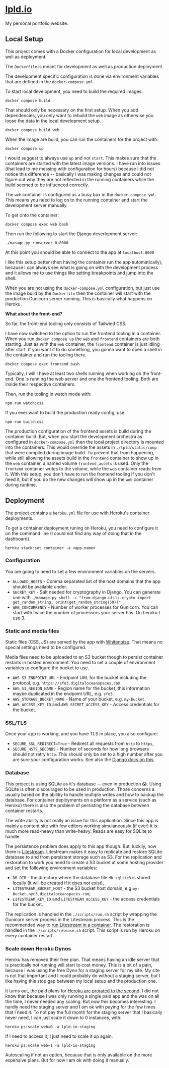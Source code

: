 # [lpld.io](https://www.lpld.io)

My personal portfolio website.

## Local Setup

This project comes with a Docker configuration for local development as well as deployment.

The `Dockerfile` is meant for development as well as production deployment.

The development specific configuration is done via environment variables that are defined in the `docker-compose.yml`.

To start local development, you need to build the required images.

```console
docker compose build
```

That should only be necessary on the first setup.
When you add dependencies, you only want to rebuild the `web` image as otherwise you loose the data in the local development setup.

```console
docker compose build web
```

When the image are build, you can run the containers for the project with:

```console
docker compose up
```

I would suggest to always use `up` and not `start`.
This makes sure that the containers are started with the latest image versions.
I have run into issues (that lead to me messing with configuration for hours) because I did not notice this difference -- basically I was making changes and could not figure out why they are not reflected in the running containers while the build seemed to be influenced correctly.

The `web` container is configured as a busy box in the `docker-compose.yml`.
This means you need to log on to the running container and start the development server manually.

To get onto the container:

```console
docker compose exec web bash
```

Then run the following to start the Django deverlopment server:

```console
./manage.py runserver 0:8000
```

At this point you should be able to connect to the app at `localhost:8000`

I like this setup better (then having the container run the app automatically), because I can always see what is going on with the development process and it allows me to use things like setting breakpoints and jump into the shell.

When you are not using the `docker-compose.yml` configuration, but just use the image build by the `Dockerfile` then the container will start with the production Gunicorn server running.
This is basically what happens on Heroku.


**What about the front-end?**

So far, the front-end tooling only consists of Tailwind CSS.

I have now switched to the option to run the frontend tooling in a container.
When you run `docker compose up` the `web` and `frontend` containers are both starting.
Just as with the `web` container, the `frontend` container is just idling after start.
If you want it to do something, you gonna want to open a shell in the container and run the tooling there.

```console
docker compose exec frontend bash
```

Typically, I will I have at least two shells running when working on the front-end.
One is running the web server and one the frontend tooling.
Both are inside their respective containers.

Then, run the tooling in watch mode with:

```console
npm run watch:css
```

If you ever want to build the production ready config, use:

```console
npm run build:css
```

The production configuration of the frontend assets is build during the container build.
But, when you start the development orchestra as configured in `docker-compose.yml` then the local project directory is mounted into the containers.
This would override the assets in `./lpld/static/comp` that were compiled during image build.
To prevent that from happening, while still allowing the assets build in the `frontend` container to show up in the `web` container, a named volume `frontend_assets` is used.
Only the `frontend` container writes to the volume, while the `web` container reads from it.
With this setup, you don't have to run the frontend tooling if you don't need it, but if you do the new changes will show up in the `web` container during runtime.

## Deployment

The project contains a `heroku.yml` file for use with Heroku's container deployments.

To get a container deployment runing on Heroku, you need to configure it on the command line (I could not find any way of doing that in the dashboard).

```console
heroku stack:set container -a <app-name>
```

### Configuration

You are going to need to set a few environment variables on the servers.

* `ALLOWED_HOSTS` - Comma separated list of the host domains that the app should be available under.
* `SECRET_KEY` - Salt needed for cryptography in Django. You can generate one with `./manage.py shell -c "from django.utils.crypto import get_random_string; print(get_random_string(50))"`
* `WEB_CONCURRENCY` - Number of worker processes for Gunicorn. You can start with twice the number of processors your server has. On heroku I use 3.

### Static and media files

Static files (CSS, JS) are served by the app with [Whitenoise](https://github.com/evansd/whitenoise).
That means no special settings need to be configured.

Media files need to be uploaded to an S3 bucket though to persist container restarts in hosted environment.
You need to set a couple of environment variables to configure the bucket to use.

* `AWS_S3_ENDPOINT_URL` - Endpoint URL for the bucket including the protocol, e.g. `https://sfo3.digitaloceanspaces.com`.
* `AWS_S3_REGION_NAME` - Region name for the bucket, this information maybe duplicated in the endpoint URL, e.g. `sfo3`.
* `AWS_STORAGE_BUCKET_NAME` - Name of your bucket, e.g. `my-bucket`.
* `AWS_ACCESS_KEY_ID` and `AWS_SECRET_ACCESS_KEY` - Access credentials for the bucket.

### SSL/TLS

Once your app is working, and you have TLS in place, you also configure:

* `SECURE_SSL_REDIRECT=True` - Redirect all requests from `http` to `https`,
* `SECURE_HSTS_SECONDS` - Number of seconds for how long browsers should not retry `http`. This should only be set to a high number after you are sure your configuration works. See also the [Django docs on this](https://docs.djangoproject.com/en/4.1/ref/middleware/#http-strict-transport-security).

### Database

This project is using SQLite as it's database -- even in production 😱.
Using SQLite is often discouraged to be used in production.
Those concerns a usually based on the abilitiy to handle multiple writes and how to backup the database.
For container deployments on a platform as a service (such as Heroku) there is also the problem of persisting the database between container restarts.

The write ability is not really an issue for this application.
Since this app is mainly a content site with few editors working simulaneously (if ever) it is much more read-heavy than write-heavy.
Reads are easy for SQLite to handle.

The persistence problem does apply to this app though.
But, luckily, now there is [Litestream](https://litestream.io/).
Litestream makes it easy to replicate and restore SQLite database to and from persistent storage such as S3.
For the replication and restoration to work you need to create a S3 bucket at some hosting provider and set the following environment variables:

* `DB_DIR` - the directory where the database file `db.sqlite3` is stored locally (it will be created if it does not exist),
* `LITESTREAM_BUCKET_HOST` - the S3 bucket host domain, e.g `my-bucket.nyc3.digitaloceanspaces.com`,
* `LITESTREAM_KEY_ID` and `LITESTREAM_ACCESS_KEY` - the access credentials for the bucket.

The replication is handled in the `./scripts/run.sh` script by wrapping the Gunicorn server process in the Litestream process.
This is the recommended way to [run Litestream in a container](https://litestream.io/guides/docker/).
The restoration is handled in the `./scripts/release.sh` script. This script is run by Heroku on every container restart.

### Scale down Heroku Dynos

Heroku has removed their free plan.
That means having an idle server that is practically not running will start to cost money.
This is a bit of a pain, because I was using the free Dyno for a staging server for my site.
My site is not that important and I could probably do without a staging server, but I like having this stop gap between my local setup and the production one.

It turns out, the paid plans for [Heroku are prorated to the second](https://www.heroku.com/pricing).
I did not know that because I was only running a single paid app and the was on all the time, I never needed any scaling.
But now this becomes interesting.
I hardly need the staging server and I am ok with paying for the few times that I need it.
To not pay the full month for the staging server that I basically never need, I can just scale it down to 0 instances, with:

```console
heroku ps:scale web=0 -a lpld-io-staging
```

If I need to access it, I just need to scale it up again.

```console
heroku ps:scale web=1 -a lpld-io-staging
```

Autoscaling if not an option, because that is only available on the more expensive plans.
But for now I am ok with doing it manually.
